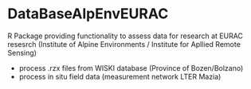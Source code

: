 # DataBaseAlpEnvEURAC
R Package providing functionality to assess data for research at EURAC resesrch (Institute of Alpine Environments / Institute for Apllied Remote Sensing)
* process .rzx files from WISKI database (Province of Bozen/Bolzano)
* process in situ field data (measurement network LTER Mazia)
